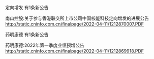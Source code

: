 定向增发 有1条新公告 

南山控股:关于参与香港联交所上市公司中国核能科技定向增发的进展公告 http://static.cninfo.com.cn/finalpage/2022-04-11/1212870007.PDF 

药明康德 有1条新公告 

药明康德:2022年第一季度业绩预增公告 http://static.cninfo.com.cn/finalpage/2022-04-11/1212869918.PDF 

